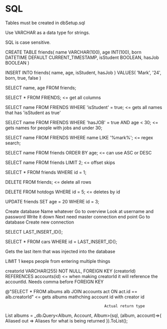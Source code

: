 # SQL

Tables must be created in dbSetup.sql

Use VARCHAR as a data type for strings.

SQL is case sensitive.

<!-- CREATE TABLE -->

CREATE TABLE friends(
    name VARCHAR(100),
    age INT(100),
    born DATETIME DEFAULT CURRENT_TIMESTAMP,
    isStudent BOOLEAN,
    hasJob BOOLEAN
)

INSERT INTO friends(
    name, age, isStudent, hasJob
)
VALUES(
    'Mark', '24', born, true, false
)

SELECT name, age FROM friends;

SELECT * FROM FRIENDS; <= get all columns

SELECT name FROM FRIENDS WHERE 'isStudent' = true; <= gets all names that has 'isStudent as true'

SELECT name FROM FRIENDS WHERE 'hasJOB' = true AND age < 30; <= gets names for people with jobs and under 30;

SELECT name FROM FRIENDS WHERE name LIKE '%mark%'; <= regex search;

SELECT name FROM friends ORDER BY age; <= can use ASC or DESC

SELECT name FROM friends LIMIT 2; <= offset skips

SELECT * FROM friends WHERE id = 1;

DELETE FROM friends; <= delete all rows

DELETE FROM hotdogs WHERE id = 5; <= deletes by id

UPDATE friends SET age = 20 WHERE id = 3;

Create database
Name whatever
Go to overview
Look at username and password
Write it down
Next need master connection end point
Go to database
Create new connection

SELECT LAST_INSERT_ID();

SELECT * FROM cars WHERE id = LAST_INSERT_ID();

Gets the last item that was injected into the database

LIMIT 1 keeps people from entering multiple things

creatorId VARCHAR(255) NOT NULL, FOREIGN KEY (creatorId) REFERENCES accounts(id) <= when making creatorId it will reference the accountId. Needs comma before FOREIGN KEY

@"SELECT * FROM albums alb JOIN accounts act ON act.id == alb.creatorId" <= gets albums mathching account id with creator id


                                                Actual return type
List<Album> albums = _db.Query<Album, Account, Album>(sql, (album, account)=>{
                                Aliased out =>                Aliases for what is being returned
}).ToList();

